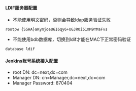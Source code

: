 #### LDIF服务器配置
+ 不能使用明文密码，否则会导致ldap服务验证失败

```
rootpw {SSHA}aKymjoeU6I6qy6+UGJROi51mM9YMaFvs
```

+ 不能使用bdb数据库，切换到ldif才能在MAC下正常密码验证

```
database ldif
```

#### Jenkins账号系统接入配置

+ root DN: dc=next,dc=com
+ Manager DN: cn=Manager,dc=next,dc=com
+ Manager Password: 870404
